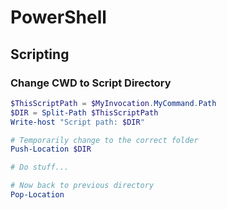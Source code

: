 # PowerShell

## Scripting

### Change CWD to Script Directory

```ps1
$ThisScriptPath = $MyInvocation.MyCommand.Path
$DIR = Split-Path $ThisScriptPath
Write-host "Script path: $DIR"

# Temporarily change to the correct folder
Push-Location $DIR

# Do stuff...

# Now back to previous directory
Pop-Location
```
